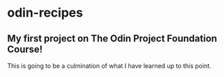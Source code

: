 # odin-recipes

## My first project on The Odin Project Foundation Course!

This is going to be a culmination of what I have learned up to this point.